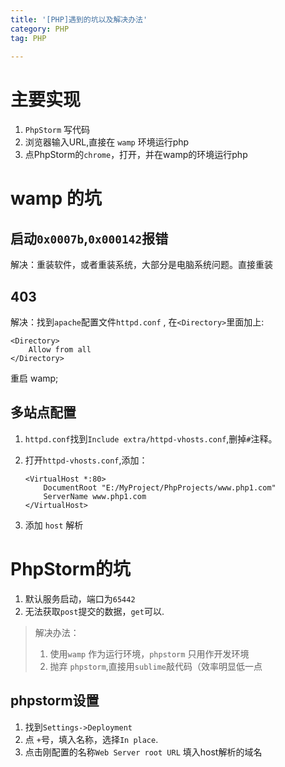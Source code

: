```yaml
---
title: '[PHP]遇到的坑以及解决办法'
category: PHP
tag: PHP
 
---
```


# 主要实现
1. `PhpStorm` 写代码
2. 浏览器输入URL,直接在 `wamp` 环境运行php
3. 点PhpStorm的`chrome`，打开，并在wamp的环境运行php

# wamp 的坑

## 启动`0x0007b`,`0x000142`报错

解决：重装软件，或者重装系统，大部分是电脑系统问题。直接重装

## 403 

解决：找到`apache`配置文件`httpd.conf` , 在`<Directory>`里面加上:

```
<Directory>
	Allow from all
</Directory>

```

重启 wamp;

## 多站点配置

1. `httpd.conf`找到`Include extra/httpd-vhosts.conf`,删掉`#`注释。
2. 打开`httpd-vhosts.conf`,添加：

	```
	<VirtualHost *:80>
    	DocumentRoot "E:/MyProject/PhpProjects/www.php1.com"
    	ServerName www.php1.com
	</VirtualHost>
	```

3. 添加 `host` 解析


# PhpStorm的坑

1. 默认服务启动，端口为`65442`
2. 无法获取`post`提交的数据，`get`可以.

> 解决办法： 
> 1. 使用`wamp` 作为运行环境，`phpstorm` 只用作开发环境
> 2. 抛弃 `phpstorm`,直接用`sublime`敲代码（效率明显低一点


## phpstorm设置

1. 找到`Settings->Deployment`
2. 点 ` + `号，填入名称，选择`In place`.
3. 点击刚配置的名称`Web Server root URL` 填入host解析的域名
